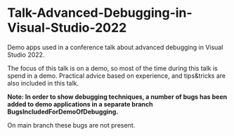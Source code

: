 # Talk-Advanced-Debugging-in-Visual-Studio-2022
Demo apps used in a conference talk about advanced debugging in Visual Studio 2022.

The focus of this talk is on a demo, so most of the time during this talk is spend in a demo. Practical advice based on experience, and tips&tricks are also included in this talk.

**Note: In order to show debugging techniques, a number of bugs has been added to demo applications in a separate branch BugsIncludedForDemoOfDebugging.**

On main branch these bugs are not present.
